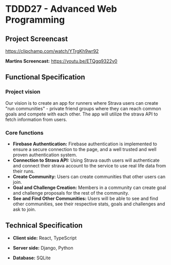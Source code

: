 # TDDD27 - Advanced Web Programming

## Project Screencast
https://clipchamp.com/watch/YTrgKh9wr92

**Martins Screencast:** https://youtu.be/ETQgq9322y0

## Functional Specification

### Project vision

Our vision is to create an app for runners where Strava users can create "run communities" - private friend groups where they can reach common goals and compete with each other. The app will utilize the strava API to fetch information from users.

### Core functions

-   **Firebase Authentication:** Firebase authentication is implemented to ensure a secure connection to the page, and a well trusted and well proven authentication system.
-   **Connection to Strava API:** Using Strava oauth users will authenticate and connect their strava account to the service to use real life data from their runs.
-   **Create Community:** Users can create communities that other users can join.
-   **Goal and Challenge Creation:** Members in a community can create goal and challenge proposals for the rest of the community.
-   **See and Find Other Communities:** Users will be able to see and find other communities, see their respective stats, goals and challenges and ask to join.

## Technical Specification

-   **Client side:** React, TypeScript
    
-   **Server side:** Django, Python
    
-   **Database:** SQLite
